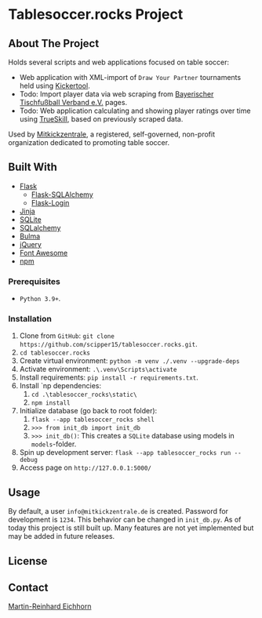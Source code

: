 # Tablesoccer.rocks Project

## About The Project

Holds several scripts and web applications focused on table soccer:

- Web application with XML-import of `Draw Your Partner` tournaments held using [Kickertool]([Kickertool](https://kickertool.de/)).
- Todo: Import player data via web scraping from [Bayerischer Tischfußball Verband e.V.](https://btfv.de/) pages.
- Todo: Web application calculating and showing player ratings over time using [TrueSkill](https://en.wikipedia.org/wiki/TrueSkill), based on previously scraped data.

Used by [Mitkickzentrale](https://mitkickzentrale.de/), a registered, self-governed, non-profit organization dedicated to promoting table soccer.

## Built With

- [Flask]([Flask](https://flask.palletsprojects.com/en/2.2.x/))
  - [Flask-SQLAlchemy](https://flask-sqlalchemypalletsprojects.com/en/3.0.x/)
  - [Flask-Login](https://flask-login.readthedocs.io/en/latest/)
- [Jinja](https://jinja.palletsprojects.com/en/3.1.x/)
- [SQLite](https://sqlite.org/index.html)
- [SQLalchemy](https://www.sqlalchemy.org/)
- [Bulma](https://bulma.io/)
- [jQuery](https://jquery.com/)
- [Font Awesome](https://fontawesome.com/)
- [npm](https://www.npmjs.com/)

### Prerequisites

- `Python 3.9+`.

### Installation

1. Clone from `GitHub`: `git clone https://github.com/scipper15/tablesoccer.rocks.git`.
2. `cd tablesoccer.rocks`
3. Create virtual environment: `python -m venv ./.venv --upgrade-deps`
4. Activate environment: `.\.venv\Scripts\activate`
5. Install requirements: `pip install -r requirements.txt`.
6. Install `np dependencies:
   1. `cd .\tablesoccer_rocks\static\`
   2. `npm install`
7. Initialize database (go back to root folder):
   1. `flask --app tablesoccer_rocks shell`
   2. `>>> from init_db import init_db`
   3. `>>> init_db()`: This creates a `SQLite` database using models in `models`-folder.
8. Spin up development server: `flask --app tablesoccer_rocks run --debug`
9. Access page on `http://127.0.0.1:5000/`

## Usage

By default, a user `info@mitkickzentrale.de` is created. Password for development is `1234`. This behavior can be changed in `init_db.py`. As of today this project is still built up. Many features are not yet implemented but may be added in future releases.

## License

## Contact

[Martin-Reinhard Eichhorn](reinhard.eichhorn@gmail.com)
